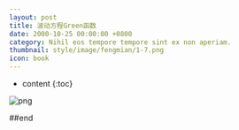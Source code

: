```yaml
---
layout: post
title: 波动方程Green函数
date: 2000-10-25 00:00:00 +0800
category: Nihil eos tempore tempore sint ex non aperiam.
thumbnail: style/image/fengmian/1-7.png
icon: book
---
```


* content
{:toc}

![png](\myPage\style\image\green.png)

##end














